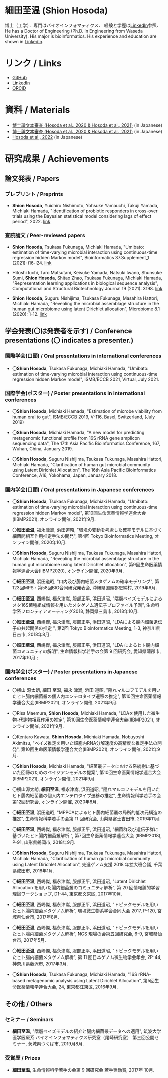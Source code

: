 # 細田至温 (Shion Hosoda)
博士（工学）．専門はバイオインフォマティクス．
経験と学歴は[LinkedIn](https://www.linkedin.com/in/shion-hosoda-b40340204/)参照．
He has a Doctor of Engineering (Ph.D. in Engineering from Waseda University). His major is bioinformatics.
His experience and education are shown in [LinkedIn](https://www.linkedin.com/in/shion-hosoda-b40340204/).

# リンク / Links
- [GitHub](https://github.com/shion-h)
- [LinkedIn](https://www.linkedin.com/in/shion-hosoda-b40340204/)
- [ORCiD](https://orcid.org/0000-0001-5093-6833)

# 資料 / Materials
- [博士論文本審査 (Hosoda et al., 2020 & Hosoda et al., 2021)](https://www.dropbox.com/s/r6n0gv3bp6np27w/20211214.pptx?dl=0) (in Japanese)
- [博士論文本審査 (Hosoda et al., 2020 & Hosoda et al., 2021)](https://shion-h.github.io/home/materials/20211214.pptx) (in Japanese)
- [Hosoda et al., 2022](https://www.dropbox.com/s/8sfwc8qflao91cd/20220128.pptx?dl=0) (in Japanese)

# 研究成果 / Achievements
## 論文発表 / Papers
### プレプリント / Preprints
- **Shion Hosoda**,  Yuichiro Nishimoto, Yohsuke Yamauchi, Takuji Yamada, Michiaki Hamada, "Identification of probiotic responders in cross-over trials using the Bayesian statistical model considering lags of effect period", 2022. [link](https://doi.org/10.1101/2022.03.14.22272054)

### 査読論文 / Peer-reviewed papers
- **Shion Hosoda**, Tsukasa Fukunaga, Michiaki Hamada, "Umibato: estimation of time-varying microbial interaction using continuous-time regression hidden Markov model", Bioinformatics 37.Supplement_1 (2021):  i16-i24. [link](https://doi.org/10.1093/bioinformatics/btab287)

- Hitoshi Iuchi, Taro Matsutani, Keisuke Yamada, Natsuki Iwano, Shunsuke Sumi, **Shion Hosoda**, Shitao Zhao, Tsukasa Fukunaga, Michiaki Hamada, "Representation learning applications in biological sequence analysis", Computational and Structural Biotechnology Journal 19 (2021): 3198. [link](https://doi.org/10.1016/j.csbj.2021.05.039)

- **Shion Hosoda**, Suguru Nishijima, Tsukasa Fukunaga, Masahira Hattori, Michiaki Hamada, "Revealing the microbial assemblage structure in the human gut microbiome using latent Dirichlet allocation", Microbiome 8.1 (2020): 1-12. [link](https://doi.org/10.1186/s40168-020-00864-3)

## 学会発表(〇は発表者を示す) / Conference presentations (〇 indicates a presenter.)
### 国際学会(口頭) / Oral presentations in international conferences

- 〇**Shion Hosoda**, Tsukasa Fukunaga, Michiaki Hamada, "Umibato: estimation of time-varying microbial interaction using continuous-time regression hidden Markov model", ISMB/ECCB 2021, Virtual, July 2021.

### 国際学会(ポスター) / Poster presentations in international conferences

- 〇**Shion Hosoda**, Michiaki Hamada, "Estimation of microbe viability from human oral to gut", ISMB/ECCB 2019, V-116, Basel, Switzerland, (July 2019)

- 〇**Shion Hosoda**, Michiaki Hamada, "A new model for predicting metagenomic functional profile from 16S rRNA gene amplicon sequencing data", The 17th Asia Pacific Bioinformatics Conference, 167, Wuhan, China, January 2019.

- 〇**Shion Hosoda**, Suguru Nishijima, Tsukasa Fukunaga, Masahira Hattori, Michiaki Hamada, "Clarification of human gut microbial community using Latent Dirichlet Allocation", The 16th Asia Pacific Bioinformatics Conference, A16, Yokohama, Japan, January 2018.

### 国内学会(口頭) / Oral presentations in Japanese conferences

- 〇**Shion Hosoda**, Tsukasa Fukunaga, Michiaki Hamada, "Umibato: estimation of time-varying microbial interaction using continuous-time regression hidden Markov model", 第10回生命医薬情報学連合大会(IIBMP2021), オンライン開催, 2021年9月.

- 〇**細田至温**, 福永津嵩, 浜田道昭, "環境の変動を考慮した確率モデルに基づく細菌間相互作用推定手法の開発", 第4回 Tokyo Bioinformatics Meeting, オンライン開催, 2020年10月.

- 〇**Shion Hosoda**, Suguru Nishijima, Tsukasa Fukunaga, Masahira Hattori, Michiaki Hamada, "Revealing the microbial assemblage structure in the human gut microbiome using latent Dirichlet allocation", 第9回生命医薬情報学連合大会(IIBMP2020), オンライン開催, 2020年9月.

- 〇**細田至温**, 浜田道昭, "口内及び腸内細菌メタゲノムの確率モデリング", 第123回MPS・第58回BIO合同研究発表会, 沖縄県国頭郡恩納村, 2019年6月.

- 〇**細田至温**, 西嶋傑, 福永津嵩, 服部正平, 浜田道昭, "階層ベイズモデルによるメタ16S菌種組成情報を用いたメタゲノム遺伝子プロファイル予測", 生命科学系フロンティアミーティング2018, 静岡県三島市, 2018年10月.

- 〇**細田至温**, 西嶋傑, 福永津嵩, 服部正平, 浜田道昭, "LDAによる腸内細菌遺伝子の共起関係の推定 ", 第2回 Tokyo Bioinformatics Meeting, 1-3, 神奈川県日吉市, 2018年8月.

- 〇**細田至温**, 西嶋傑, 福永津嵩, 服部正平, 浜田道昭, "LDA によるヒト腸内細菌コミュニティの解明", 生命情報科学若手の会第 9 回研究会, 愛知県蒲郡市, 2017年10月.;

### 国内学会(ポスター) / Poster presentations in Japanese conferences

- 〇横山 源太朗, 細田 至温, 福永 津嵩, 浜田 道昭, "隠れマルコフモデルを用いたヒト腸内細菌叢の個人内エンテロタイプ遷移の推定", 第10回生命医薬情報学連合大会(IIBMP2021), オンライン開催, 2021年9月.

- 〇Risa Maemura, **Shion Hosoda**, Michiaki Hamada, "LDAを使用した微生物-代謝物相互作用の推定", 第10回生命医薬情報学連合大会(IIBMP2021), オンライン開催, 2021年9月.

- 〇Kentaro Kawata, **Shion Hosoda**, Michiaki Hamada, Nobuyoshi Akimitsu, "ベイズ推定を用いた細胞内RNA分解速度の高精度な推定手法の開発", 第10回生命医薬情報学連合大会(IIBMP2021), オンライン開催, 2021年9月.

- 〇**Shion Hosoda**, Michiaki Hamada, "細菌叢データにおける系統樹に基づいた回帰のためのベイジアンモデルの提案", 第10回生命医薬情報学連合大会(IIBMP2021), オンライン開催, 2021年9月.

- 〇横山源太朗, **細田至温**, 福永津嵩, 浜田道昭, "隠れマルコフモデルを用いたヒト腸内細菌叢の個人内エンテロタイプ遷移の推定", 生命情報科学若手の会 第12回研究会, オンライン開催, 2020年8月.

- 〇**細田至温**, 浜田道昭, "MPPCAによるヒト腸内細菌叢の局所的低次元構造の推定", 生命情報科学若手の会第 11 回研究会, 山梨県富士吉田市, 2019年11月.

- 〇**細田至温**, 西嶋傑, 福永津嵩, 服部正平, 浜田道昭, "細菌群及び遺伝子群に基づいたヒト腸内細菌叢解析 ", 第7回生命医薬情報学連合大会 (IIBMP2018), P-91, 山形県鶴岡市, 2018年9月.

- 〇**Shion Hosoda**, Suguru Nishijima, Tsukasa Fukunaga, Masahira Hattori, Michiaki Hamada, "Clarification of human gut microbial community using Latent Dirichlet Allocation", 先進ゲノム支援 2018 年拡大班会議, 千葉県成田市, 2018年1月.

- 〇**細田至温**, 西嶋傑, 福永津嵩, 服部正平, 浜田道昭, "Latent Dirichlet Allocation を用いた腸内細菌叢のコミュニティ解析", 第 20 回情報論的学習理論ワークショップ, D1-44, 東京都文京区, 2017年10月.

- 〇**細田至温**, 西嶋傑, 福永津嵩, 服部正平, 浜田道昭, "トピックモデルを用いたヒト腸内細菌メタゲノム解析", 環境微生物系学会合同大会 2017, P-120, 宮城県仙台市, 2017年8月.

- 〇**細田至温**, 西嶋傑, 福永津嵩, 服部正平, 浜田道昭, "トピックモデルを用いたヒト腸内細菌メタゲノム解析", NGS 現場の会第五回研究会, 6-9, 宮城県仙台市, 2017年5月.

- 〇**細田至温**, 西嶋傑, 福永津嵩, 服部正平, 浜田道昭, "トピックモデルを用いたヒト腸内細菌メタゲノム解析", 第 11 回日本ゲノム微生物学会年会, 2P-44, 神奈川県藤沢市, 2017年3月.

- 〇**Shion Hosoda**, Tsukasa Fukunaga, Michiaki Hamada, "16S rRNA-based metagenomic analysis using Latent Dirichlet Allocation", 第5回生命医薬情報学連合大会, 24, 東京都江東区, 2016年9月.

## その他 / Others
### セミナー / Seminars

- **細田至温**, "階層ベイズモデルの紹介と腸内細菌叢データへの適用", 筑波大学 医学医療系 バイオインフォマティクス研究室（尾崎研究室） 第三回公開セミナー, 茨城県つくば市,  2019月8月.

### 受賞歴 / Prizes

- **細田至温**, 生命情報科学若手の会第 9 回研究会 若手奨励賞, 2017年 10月.

